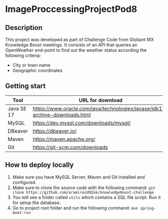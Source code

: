 # ImageProccessingProjectPod8

## Description
This project was developed as part of Challenge Code from Globant MX Knowledge Boost meetings. It consists of an API that queries an OpenWeather end-point to find out the weather status according the following criteria:
+ City or town name
+ Geographic coordinates

## Getting start
Tool  | URL for download
------------- | -------------
Java SE 17  | https://www.oracle.com/java/technologies/javase/jdk17-archive-downloads.html
MySQL  | https://dev.mysql.com/downloads/mysql/ 
DBeaver  | https://dbeaver.io/
Maven  | https://maven.apache.org/
Git  | https://git-scm.com/downloads


## How to deploy locally
1. Make sure you have MySQL Server, Maven and Git installed and configured.
2. Make sure to clone the source code with the following command: 
`git clone https://github.com/oramirezd92ok/knowledgeboost-challenge`
3. You will see a folder called `utils` which contains a SQL file script. Run it for setup the database.
4. Go to project root folder and run the following command: `mvn spring-boot:run`

